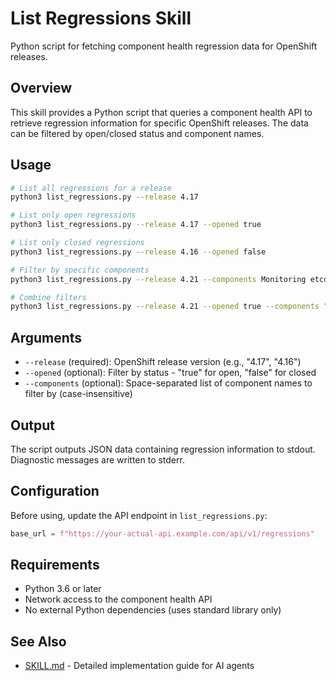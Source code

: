 # List Regressions Skill

Python script for fetching component health regression data for OpenShift releases.

## Overview

This skill provides a Python script that queries a component health API to retrieve regression information for specific OpenShift releases. The data can be filtered by open/closed status and component names.

## Usage

```bash
# List all regressions for a release
python3 list_regressions.py --release 4.17

# List only open regressions
python3 list_regressions.py --release 4.17 --opened true

# List only closed regressions
python3 list_regressions.py --release 4.16 --opened false

# Filter by specific components
python3 list_regressions.py --release 4.21 --components Monitoring etcd

# Combine filters
python3 list_regressions.py --release 4.21 --opened true --components "kube-apiserver"
```

## Arguments

- `--release` (required): OpenShift release version (e.g., "4.17", "4.16")
- `--opened` (optional): Filter by status - "true" for open, "false" for closed
- `--components` (optional): Space-separated list of component names to filter by (case-insensitive)

## Output

The script outputs JSON data containing regression information to stdout. Diagnostic messages are written to stderr.

## Configuration

Before using, update the API endpoint in `list_regressions.py`:

```python
base_url = f"https://your-actual-api.example.com/api/v1/regressions"
```

## Requirements

- Python 3.6 or later
- Network access to the component health API
- No external Python dependencies (uses standard library only)

## See Also

- [SKILL.md](./SKILL.md) - Detailed implementation guide for AI agents
